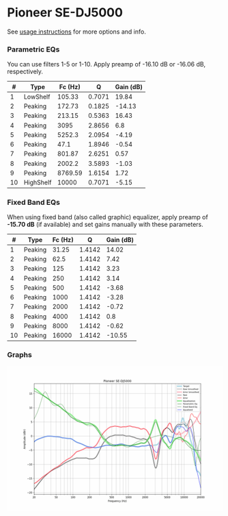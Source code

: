 # Pioneer SE-DJ5000
See [usage instructions](https://github.com/jaakkopasanen/AutoEq#usage) for more options and info.

### Parametric EQs
You can use filters 1-5 or 1-10. Apply preamp of -16.10 dB or -16.06 dB, respectively.

|   # | Type      |   Fc (Hz) |      Q |   Gain (dB) |
|-----|-----------|-----------|--------|-------------|
|   1 | LowShelf  |    105.33 | 0.7071 |       19.84 |
|   2 | Peaking   |    172.73 | 0.1825 |      -14.13 |
|   3 | Peaking   |    213.15 | 0.5363 |       16.43 |
|   4 | Peaking   |   3095    | 2.8656 |        6.8  |
|   5 | Peaking   |   5252.3  | 2.0954 |       -4.19 |
|   6 | Peaking   |     47.1  | 1.8946 |       -0.54 |
|   7 | Peaking   |    801.87 | 2.6251 |        0.57 |
|   8 | Peaking   |   2002.2  | 3.5893 |       -1.03 |
|   9 | Peaking   |   8769.59 | 1.6154 |        1.72 |
|  10 | HighShelf |  10000    | 0.7071 |       -5.15 |

### Fixed Band EQs
When using fixed band (also called graphic) equalizer, apply preamp of **-15.70 dB** (if available) and set gains manually with these parameters.

|   # | Type    |   Fc (Hz) |      Q |   Gain (dB) |
|-----|---------|-----------|--------|-------------|
|   1 | Peaking |     31.25 | 1.4142 |       14.02 |
|   2 | Peaking |     62.5  | 1.4142 |        7.42 |
|   3 | Peaking |    125    | 1.4142 |        3.23 |
|   4 | Peaking |    250    | 1.4142 |        3.14 |
|   5 | Peaking |    500    | 1.4142 |       -3.68 |
|   6 | Peaking |   1000    | 1.4142 |       -3.28 |
|   7 | Peaking |   2000    | 1.4142 |       -0.72 |
|   8 | Peaking |   4000    | 1.4142 |        0.8  |
|   9 | Peaking |   8000    | 1.4142 |       -0.62 |
|  10 | Peaking |  16000    | 1.4142 |      -10.55 |

### Graphs
![](./Pioneer%20SE-DJ5000.png)
